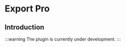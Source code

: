 # Export Pro

<PluginInfo commercial="true" name="action-export-pro"></PluginInfo>

## Introduction

:::warning
The plugin is currently under development.
:::
